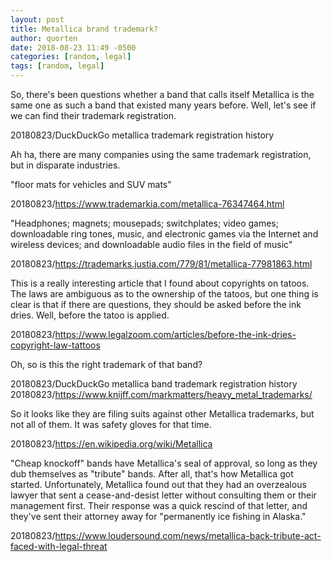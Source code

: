 ```yaml
---
layout: post
title: Metallica brand trademark?
author: quorten
date: 2018-08-23 11:49 -0500
categories: [random, legal]
tags: [random, legal]
---
```


So, there's been questions whether a band that calls itself Metallica
is the same one as such a band that existed many years before.  Well,
let's see if we can find their trademark registration.

20180823/DuckDuckGo metallica trademark registration history

Ah ha, there are many companies using the same trademark registration,
but in disparate industries.

"floor mats for vehicles and SUV mats"

20180823/https://www.trademarkia.com/metallica-76347464.html

"Headphones; magnets; mousepads; switchplates; video games;
downloadable ring tones, music, and electronic games via the Internet
and wireless devices; and downloadable audio files in the field of
music"

20180823/https://trademarks.justia.com/779/81/metallica-77981863.html

This is a really interesting article that I found about copyrights on
tatoos.  The laws are ambiguous as to the ownership of the tatoos, but
one thing is clear is that if there are questions, they should be
asked before the ink dries.  Well, before the tatoo is applied.

20180823/https://www.legalzoom.com/articles/before-the-ink-dries-copyright-law-tattoos

<!-- more -->

Oh, so is this the right trademark of that band?

20180823/DuckDuckGo metallica band trademark registration history  
20180823/https://www.knijff.com/markmatters/heavy_metal_trademarks/

So it looks like they are filing suits against other Metallica
trademarks, but not all of them.  It was safety gloves for that time.

20180823/https://en.wikipedia.org/wiki/Metallica

"Cheap knockoff" bands have Metallica's seal of approval, so long as
they dub themselves as "tribute" bands.  After all, that's how
Metallica got started.  Unfortunately, Metallica found out that they
had an overzealous lawyer that sent a cease-and-desist letter without
consulting them or their management first.  Their response was a quick
rescind of that letter, and they've sent their attorney away for
"permanently ice fishing in Alaska."

20180823/https://www.loudersound.com/news/metallica-back-tribute-act-faced-with-legal-threat
